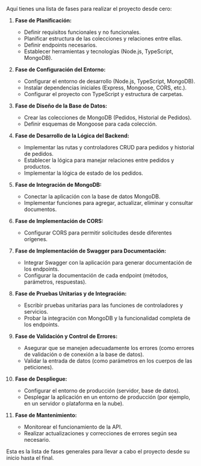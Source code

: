 Aquí tienes una lista de fases para realizar el proyecto desde cero:

1. **Fase de Planificación:**

   * Definir requisitos funcionales y no funcionales.
   * Planificar estructura de las colecciones y relaciones entre ellas.
   * Definir endpoints necesarios.
   * Establecer herramientas y tecnologías (Node.js, TypeScript, MongoDB).

2. **Fase de Configuración del Entorno:**

   * Configurar el entorno de desarrollo (Node.js, TypeScript, MongoDB).
   * Instalar dependencias iniciales (Express, Mongoose, CORS, etc.).
   * Configurar el proyecto con TypeScript y estructura de carpetas.

3. **Fase de Diseño de la Base de Datos:**

   * Crear las colecciones de MongoDB (Pedidos, Historial de Pedidos).
   * Definir esquemas de Mongoose para cada colección.

4. **Fase de Desarrollo de la Lógica del Backend:**

   * Implementar las rutas y controladores CRUD para pedidos y historial de pedidos.
   * Establecer la lógica para manejar relaciones entre pedidos y productos.
   * Implementar la lógica de estado de los pedidos.

5. **Fase de Integración de MongoDB:**

   * Conectar la aplicación con la base de datos MongoDB.
   * Implementar funciones para agregar, actualizar, eliminar y consultar documentos.

6. **Fase de Implementación de CORS:**

   * Configurar CORS para permitir solicitudes desde diferentes orígenes.

7. **Fase de Implementación de Swagger para Documentación:**

   * Integrar Swagger con la aplicación para generar documentación de los endpoints.
   * Configurar la documentación de cada endpoint (métodos, parámetros, respuestas).

8. **Fase de Pruebas Unitarias y de Integración:**

   * Escribir pruebas unitarias para las funciones de controladores y servicios.
   * Probar la integración con MongoDB y la funcionalidad completa de los endpoints.

9. **Fase de Validación y Control de Errores:**

   * Asegurar que se manejen adecuadamente los errores (como errores de validación o de conexión a la base de datos).
   * Validar la entrada de datos (como parámetros en los cuerpos de las peticiones).

10. **Fase de Despliegue:**

    * Configurar el entorno de producción (servidor, base de datos).
    * Desplegar la aplicación en un entorno de producción (por ejemplo, en un servidor o plataforma en la nube).

11. **Fase de Mantenimiento:**

    * Monitorear el funcionamiento de la API.
    * Realizar actualizaciones y correcciones de errores según sea necesario.

Esta es la lista de fases generales para llevar a cabo el proyecto desde su inicio hasta el final.

